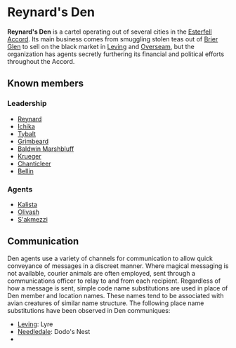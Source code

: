 # Reynard's Den

**Reynard's Den** is a cartel operating out of several cities in the [Esterfell Accord](../../societies/esterfell-accord). Its main business comes from smuggling stolen teas out of [Brier Glen](../../societies/esterfell-accord/brier-glen) to sell on the black market in [Leving](../../societies/esterfell-accord/leving) and [Overseam](../../societies/esterfell-accord/overseam), but the organization has agents secretly furthering its financial and political efforts throughout the Accord.

## Known members

### Leadership

- [Reynard](../../societies/esterfell-accord/citizenry/reynard)
- [Ichika](../../societies/esterfell-accord/citizenry/ichika)
- [Tybalt](../../societies/esterfell-accord/citizenry/tybalt)
- [Grimbeard](../../societies/esterfell-accord/citizenry/grimbeard)
- [Baldwin Marshbluff](../../societies/esterfell-accord/citizenry/baldwin-marshbluff)
- [Krueger](../../societies/esterfell-accord/citizenry/krueger)
- [Chanticleer](../../societies/esterfell-accord/citizenry/chanticleer)
- [Bellin](../../societies/esterfell-accord/citizenry/bellin)

### Agents

- [Kalista](../../societies/esterfell-accord/citizenry/kalista)
- [Olivash](../../societies/esterfell-accord/citizenry/olivash)
- [S'akmezzi](../../societies/esterfell-accord/citizenry/sakmezzi)

## Communication

Den agents use a variety of channels for communication to allow quick conveyance of messages in a discreet manner. Where magical messaging is not available, courier animals are often employed, sent through a communications officer to relay to and from each recipient. Regardless of how a message is sent, simple code name substitutions are used in place of Den member and location names. These names tend to be associated with avian creatures of similar name structure. The following place name substitutions have been observed in Den communiques:

- [Leving](../../societies/esterfell-accord/leving): Lyre
- [Needledale](../../societies/esterfell-accord/needledale): Dodo's Nest
- 
